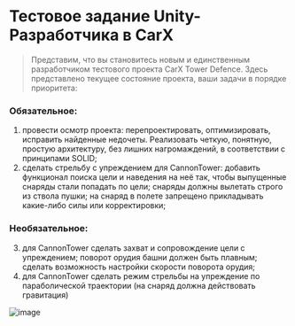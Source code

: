 # Тестовое задание Unity-Разработчика в CarX

> Представим, что вы становитесь новым и единственным разработчиком тестового проекта CarX Tower Defence. 
Здесь представлено текущее состояние проекта, ваши задачи в порядке приоритета:

### Обязательное:
1) провести осмотр проекта: перепроектировать, оптимизировать, исправить найденные недочеты. Реализовать четкую, понятную, простую архитектуру, без лишних нагромаждений, в соответствии с принципами SOLID;
2) сделать стрельбу с упреждением для CannonTower: добавить функционал поиска цели и наведения на неё так, чтобы выпущенные снаряды стали попадать по цели; снаряды должны вылетать строго из ствола пушки; на снаряд в полете запрещено прикладывать какие-либо силы или корректировки;

### Необязательное:
3) для CannonTower сделать захват и сопровождение цели с упреждением; поворот орудия башни должен быть плавным; сделать возможность настройки скорости поворота орудия;
4) для CannonTower сделать режим стрельбы на упреждение по параболической траектории (на снаряд должна действовать гравитация)

![image](https://i.imgur.com/ZtDye09.png)
